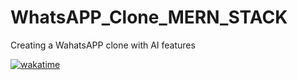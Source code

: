 # WhatsAPP_Clone_MERN_STACK

Creating a WahatsAPP clone with AI features 

[![wakatime](https://wakatime.com/badge/user/e2e42cde-c0c6-4950-ae4d-3a90a8f0dce8/project/bf1eae7e-9a79-4546-8911-eb973d5375c1.svg)](https://wakatime.com/@e2e42cde-c0c6-4950-ae4d-3a90a8f0dce8/projects/dpokjohiaf?start=2025-08-23&end=2025-08-29)
